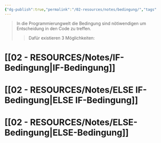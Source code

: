 ```yaml
---
{"dg-publish":true,"permalink":"/02-resources/notes/bedingung/","tags":["code","empty"],"updated":"2024-10-25T16:32:03.116+02:00"}
---
```


>In die Programmierungwelt die Bedingung sind nötiwendigen um Entscheidung in den Code zu treffen.
>>Dafür existieren 3 Möglichkeiten:

# [[02 - RESOURCES/Notes/IF-Bedingung\|IF-Bedingung]]

# [[02 - RESOURCES/Notes/ELSE IF-Bedingung\|ELSE IF-Bedingung]]

# [[02 - RESOURCES/Notes/ELSE-Bedingung\|ELSE-Bedingung]]